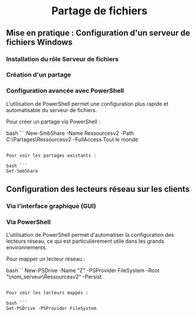 <div align="center"><H1> Partage de fichiers </H1></div>

## Mise en pratique : Configuration d'un serveur de fichiers Windows



### Installation du rôle Serveur de fichiers




### Création d'un partage



### Configuration avancée avec PowerShell

L'utilisation de PowerShell permet une configuration plus rapide et automatisable du serveur de fichiers.

Pour créer un partage via PowerShell :

bash ```
New-SmbShare -Name Ressourcesv2 -Path C:\Partages\Ressourcesv2 -FullAccess Tout le monde
```

Pour voir les partages existants :

bash ```
Get-SmbShare
```


## Configuration des lecteurs réseau sur les clients


### Via l'interface graphique (GUI)



### Via PowerShell

L'utilisation de PowerShell permet d'automatiser la configuration des lecteurs réseau, ce qui est particulièrement utile dans les grands environnements.

Pour mapper un lecteur réseau :

bash```
New-PSDrive -Name "Z" -PSProvider FileSystem -Root "\\nom_serveur\Ressourcesv2" -Persist
```

Pour voir les lecteurs mappés :

bash ```
Get-PSDrive -PSProvider FileSystem
```
